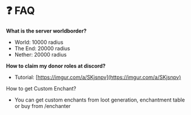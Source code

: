 # ❓ FAQ

**What is the server worldborder?**

* World: 10000 radius
* The End: 20000 radius
* Nether: 20000 radius



**How to claim my donor roles at discord?**

* Tutorial: [https://imgur.com/a/SKjsnpv](https://imgur.com/a/SKjsnpv)



How to get Custom Enchant?

* You can get custom enchants from loot generation, enchantment table or buy from /enchanter
